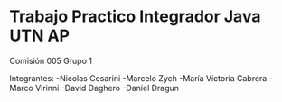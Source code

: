 # Trabajo Practico Integrador Java UTN AP

Comisión 005
Grupo 1

Integrantes:
-Nicolas Cesarini
-Marcelo Zych
-María Victoria Cabrera
-Marco Virinni
-David Daghero
-Daniel Dragun
